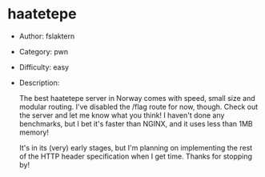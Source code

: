 # haatetepe

- Author: fslaktern
- Category: pwn
- Difficulty: easy
- Description:

    The best haatetepe server in Norway comes with speed, small size and modular routing. I've disabled the /flag route for now, though. Check out the server and let me know what you think! I haven't done any benchmarks, but I bet it's faster than NGINX, and it uses less than 1MB memory!

    It's in its (very) early stages, but I'm planning on implementing the rest of the HTTP header specification when I get time. Thanks for stopping by!
